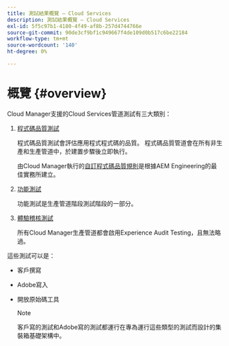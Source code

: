```yaml
---
title: 測試結果概覽 — Cloud Services
description: 測試結果概覽 — Cloud Services
exl-id: 5f5c97b1-4180-4f49-af8b-257d4744766e
source-git-commit: 90de3cf9bf1c949667f4de109d0b517c6be22184
workflow-type: tm+mt
source-wordcount: '140'
ht-degree: 0%

---
```


# 概覽 {#overview}

Cloud Manager支援的Cloud Services管道測試有三大類別：

1. [程式碼品質測試](/help/implementing/cloud-manager/code-quality-testing.md)

   程式碼品質測試會評估應用程式程式碼的品質。 程式碼品質管道會在所有非生產和生產管道中，於建置步驟後立即執行。

   由Cloud Manager執行的[自訂程式碼品質規則](/help/implementing/cloud-manager/custom-code-quality-rules.md)是根據AEM Engineering的最佳實務所建立。

1. [功能測試](/help/implementing/cloud-manager/functional-testing.md)

   功能測試是生產管道階段測試階段的一部分。

1. [體驗稽核測試](/help/implementing/cloud-manager/experience-audit-testing.md)

   所有Cloud Manager生產管道都會啟用Experience Audit Testing，且無法略過。

這些測試可以是：

* 客戶撰寫
* Adobe寫入
* 開放原始碼工具

   >[!NOTE]
   > 客戶寫的測試和Adobe寫的測試都運行在專為運行這些類型的測試而設計的集裝箱基礎架構中。
